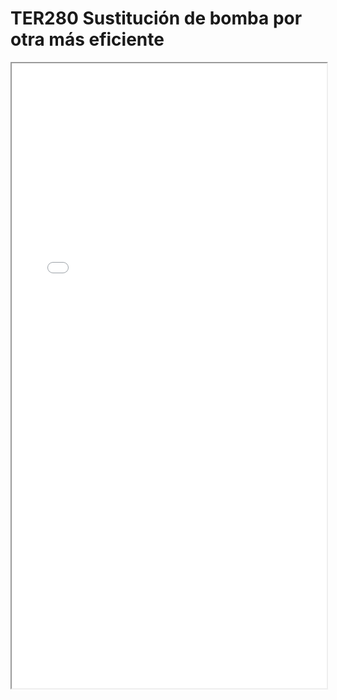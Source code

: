 
# TER280  Sustitución de bomba por otra más eficiente

<iframe src="../TER280  Sustitución de bomba por otra más eficiente.pdf" width="100%" height="1000px"></iframe>

